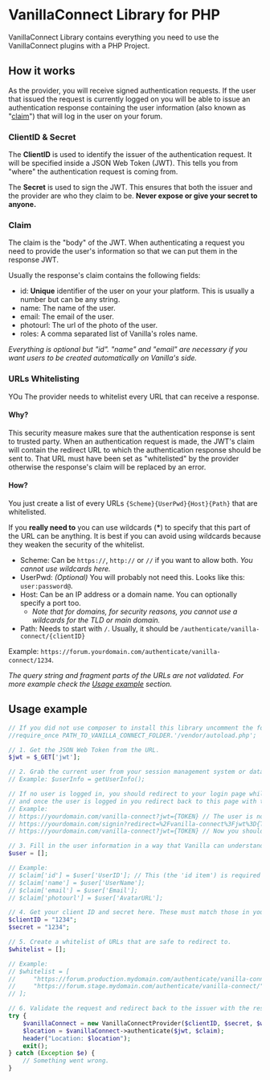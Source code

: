 # VanillaConnect Library for PHP

VanillaConnect Library contains everything you need to use the VanillaConnect plugins with a PHP Project.

## How it works 

As the provider, you will receive signed authentication requests. 
If the user that issued the request is currently logged on you will be able to issue an authentication response
containing the user information (also known as "[claim](#claim)") that will log in the user on your forum.

### ClientID & Secret

The **ClientID** is used to identify the issuer of the authentication request. It will be specified inside a JSON Web Token (JWT).
This tells you from "where" the authentication request is coming from.

The **Secret** is used to sign the JWT. This ensures that both the issuer and the provider are who they claim to be. 
**Never expose or give your secret to anyone.**

### Claim

The claim is the "body" of the JWT. When authenticating a request you need to provide the user's information so that we can put them
in the response JWT.

Usually the response's claim contains the following fields:
- id: **Unique** identifier of the user on your your platform. This is usually a number but can be any string.
- name: The name of the user.
- email: The email of the user.
- photourl: The url of the photo of the user.
- roles: A comma separated list of Vanilla's roles name.

*Everything is optional but "id". "name" and "email" are necessary if you want users to be created automatically on Vanilla's side.*

### URLs Whitelisting
YOu 
The provider needs to whitelist every URL that can receive a response.

#### Why?

This security measure makes sure that the authentication response is sent to trusted party. 
When an authentication request is made, the JWT's claim will contain the redirect URL
to which the authentication response should be sent to. That URL must have been set as "whitelisted" by the provider
otherwise the response's claim will be replaced by an error.

#### How?

You just create a list of every URLs `{Scheme}{UserPwd}{Host}{Path}` that are whitelisted.

If you **really need to** you can use wildcards (__*__) to specify that this part of the URL can be anything.
It is best if you can avoid using wildcards because they weaken the security of the whitelist.

- Scheme: Can be `https://`, `http://` or `//` if you want to allow both. *You cannot use wildcards here.*
- UserPwd: *(Optional)* You will probably not need this. Looks like this: `user:password@`.
- Host: Can be an IP address or a domain name. You can optionally specify a port too.
  - _Note that for domains, for security reasons, you cannot use a wildcards for the TLD or main domain._
- Path: Needs to start with `/`. Usually, it should be `/authenticate/vanilla-connect/{clientID}`

Example: `https://forum.yourdomain.com/authenticate/vanilla-connect/1234`.

*The query string and fragment parts of the URLs are not validated.*
*For more example check the [Usage example](#usage-exampe) section.*

## Usage example

```php
// If you did not use composer to install this library uncomment the following line.
//require_once PATH_TO_VANILLA_CONNECT_FOLDER.'/vendor/autoload.php';

// 1. Get the JSON Web Token from the URL.
$jwt = $_GET['jwt'];

// 2. Grab the current user from your session management system or database.
// Example: $userInfo = getUserInfo();

// If no user is logged in, you should redirect to your login page while preserving the JWT
// and once the user is logged in you redirect back to this page with the JWT.
// Example:
// https://yourdomain.com/vanilla-connect?jwt={TOKEN} // The user is not logged so redirect.
// https://yourdomain.com/signin?redirect=%2Fvanilla-connect%3Fjwt%3D{TOKEN} // The user logs in. Redirect back to vanilla-connect.
// https://yourdomain.com/vanilla-connect?jwt={TOKEN} // Now you should have the user informations.

// 3. Fill in the user information in a way that Vanilla can understand.
$user = [];

// Example:
// $claim['id'] = $user['UserID']; // This (the 'id item') is required no matter what.
// $claim['name'] = $user['UserName'];
// $claim['email'] = $user['Email'];
// $claim['photourl'] = $user['AvatarURL'];

// 4. Get your client ID and secret here. These must match those in your VanillaConnect settings.
$clientID = "1234";
$secret = "1234";

// 5. Create a whitelist of URLs that are safe to redirect to.
$whitelist = [];

// Example:
// $whitelist = [
//     "https://forum.production.mydomain.com/authenticate/vanilla-connect/".rawurlencode($clientID),
//     "https://forum.stage.mydomain.com/authenticate/vanilla-connect/".rawurlencode($clientID),
// ];

// 6. Validate the request and redirect back to the issuer with the response.
try {
    $vanillaConnect = new VanillaConnectProvider($clientID, $secret, $whitelist);
    $location = $vanillaConnect->authenticate($jwt, $claim);
    header("Location: $location");
    exit();
} catch (Exception $e) {
    // Something went wrong.
}
```
